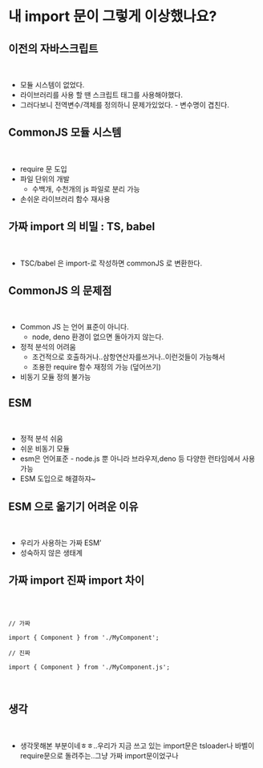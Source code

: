 # 내 import 문이 그렇게 이상했나요?

## 이전의 자바스크립트

​

- 모듈 시스템이 없었다.
- 라이브러리를 사용 할 땐 스크립트 태그를 사용해야했다.
- 그러다보니 전역변수/객체를 정의하니 문제가있었다. - 변수명이 겹친다.
  ​

## CommonJS 모듈 시스템

​

- require 문 도입
- 파일 단위의 개발
  - 수백개, 수천개의 js 파일로 분리 가능
- 손쉬운 라이브러리 함수 재사용
  ​

## 가짜 import 의 비밀 : TS, babel

​

- TSC/babel 은 import-로 작성하면 commonJS 로 변환한다.
  ​

## CommonJS 의 문제점

​

- Common JS 는 언어 표준이 아니다.
  - node, deno 환경이 없으면 돌아가지 않는다.
- 정적 분석의 어려움
  - 조건적으로 호출하거나..삼항연산자를쓰거나..이런것들이 가능해서
  - 조용한 require 함수 재정의 가능 (덮어쓰기)
- 비동기 모듈 정의 불가능
  ​

## ESM

​

- 정적 분석 쉬움
- 쉬운 비동기 모듈
- esm은 언어표준 - node.js 뿐 아니라 브라우저,deno 등 다양한 런타임에서 사용가능
  ​
- ESM 도입으로 해결하쟈~
  ​

## ESM 으로 옮기기 어려운 이유

​

- 우리가 사용하는 가짜 ESM’
- 성숙하지 않은 생태계
  ​

## 가짜 import 진짜 import 차이

​

```
​
// 가짜
​
import { Component } from './MyComponent';
​
// 진짜
​
import { Component } from './MyComponent.js';
```

​

## 생각

​

- 생각못해본 부분이네ㅎㅎ..우리가 지금 쓰고 있는 import문은 tsloader나 바벨이 require문으로 돌려주는..그냥 가짜 import문이었구나

